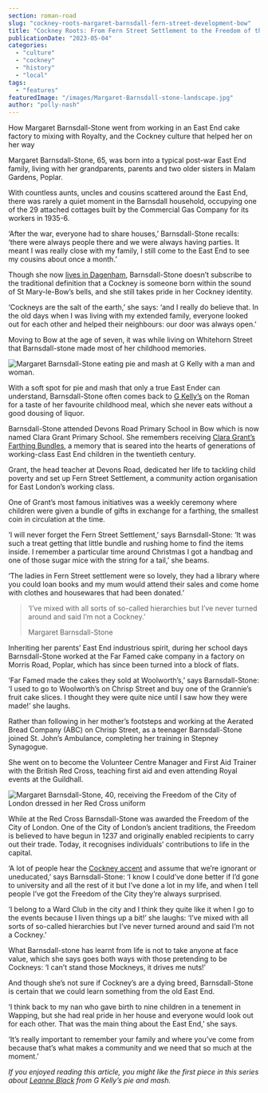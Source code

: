 ```yaml
---
section: roman-road
slug: "cockney-roots-margaret-barnsdall-fern-street-development-bow"
title: "Cockney Roots: From Fern Street Settlement to the Freedom of the City of London"
publicationDate: "2023-05-04"
categories: 
  - "culture"
  - "cockney"
  - "history"
  - "local"
tags: 
  - "features"
featuredImage: "/images/Margaret-Barnsdall-stone-landscape.jpg"
author: "polly-nash"
---
```


How Margaret Barnsdall-Stone went from working in an East End cake factory to mixing with Royalty, and the Cockney culture that helped her on her way

Margaret Barnsdall-Stone, 65, was born into a typical post-war East End family, living with her grandparents, parents and two older sisters in Malam Gardens, Poplar. 

With countless aunts, uncles and cousins scattered around the East End, there was rarely a quiet moment in the Barnsdall household, occupying one of the 29 attached cottages built by the Commercial Gas Company for its workers in 1935-6. 

‘After the war, everyone had to share houses,’ Barnsdall-Stone recalls: ‘there were always people there and we were always having parties. It meant I was really close with my family, I still come to the East End to see my cousins about once a month.’ 

Though she now [lives in Dagenham](https://romanroadlondon.com/is-essex-cockney/), Barnsdall-Stone doesn’t subscribe to the traditional definition that a Cockney is someone born within the sound of St Mary-le-Bow’s bells, and she still takes pride in her Cockney identity. 

‘Cockneys are the salt of the earth,’ she says: ‘and I really do believe that. In the old days when I was living with my extended family, everyone looked out for each other and helped their neighbours: our door was always open.’ 

Moving to Bow at the age of seven, it was while living on Whitehorn Street that Barnsdall-stone made most of her childhood memories. 

![Margaret Barnsdall-Stone eating pie and mash at G Kelly with a man and woman.](/images/Margaret-Barnsdall-stone-g-kelly-1024x683.jpg)

With a soft spot for pie and mash that only a true East Ender can understand, Barnsdall-Stone often comes back to [G Kelly’s](https://romanroadlondon.com/g-kelly-pie-mash-shop-working-class-food/) on the Roman for a taste of her favourite childhood meal, which she never eats without a good dousing of liquor. 

Barnsdall-Stone attended Devons Road Primary School in Bow which is now named Clara Grant Primary School. She remembers receiving [Clara Grant’s Farthing Bundles](https://romanroadlondon.com/clara-grant-farthing-bundles-memories/), a memory that is seared into the hearts of generations of working-class East End children in the twentieth century. 

Grant, the head teacher at Devons Road, dedicated her life to tackling child poverty and set up Fern Street Settlement, a community action organisation for East London’s working class. 

One of Grant’s most famous initiatives was a weekly ceremony where children were given a bundle of gifts in exchange for a farthing, the smallest coin in circulation at the time.

‘I will never forget the Fern Street Settlement,’ says Barnsdall-Stone: ‘It was such a treat getting that little bundle and rushing home to find the items inside. I remember a particular time around Christmas I got a handbag and one of those sugar mice with the string for a tail,’ she beams. 

‘The ladies in Fern Street settlement were so lovely, they had a library where you could loan books and my mum would attend their sales and come home with clothes and housewares that had been donated.’ 

> ‘I’ve mixed with all sorts of so-called hierarchies but I’ve never turned around and said I’m not a Cockney.’
> 
> Margaret Barnsdall-Stone

Inheriting her parents’ East End industrious spirit, during her school days Barnsdall-Stone worked at the Far Famed cake company in a factory on Morris Road, Poplar, which has since been turned into a block of flats. 

‘Far Famed made the cakes they sold at Woolworth’s,’ says Barnsdall-Stone: ‘I used to go to Woolworth’s on Chrisp Street and buy one of the Grannie’s fruit cake slices. I thought they were quite nice until I saw how they were made!’ she laughs.

Rather than following in her mother’s footsteps and working at the Aerated Bread Company (ABC) on Chrisp Street, as a teenager Barnsdall-Stone joined St. John’s Ambulance, completing her training in Stepney Synagogue. 

She went on to become the Volunteer Centre Manager and First Aid Trainer with the British Red Cross, teaching first aid and even attending Royal events at the Guildhall. 

![Margaret Barnsdall-Stone, 40, receiving the Freedom of the City of London dressed in her Red Cross uniform](/images/Margaret-Barnsdall-stone-freedom-of-city-1024x683.jpg)

While at the Red Cross Barnsdall-Stone was awarded the Freedom of the City of London. One of the City of London’s ancient traditions, the Freedom is believed to have begun in 1237 and originally enabled recipients to carry out their trade. Today, it recognises individuals’ contributions to life in the capital. 

‘A lot of people hear the [Cockney accent](https://romanroadlondon.com/cockney-rhyming-slang-history/) and assume that we’re ignorant or uneducated,’ says Barnsdall-Stone: ‘I know I could’ve done better if I’d gone to university and all the rest of it but I’ve done a lot in my life, and when I tell people I’ve got the Freedom of the City they’re always surprised.

‘I belong to a Ward Club in the city and I think they quite like it when I go to the events because I liven things up a bit!’ she laughs: ‘I’ve mixed with all sorts of so-called hierarchies but I’ve never turned around and said I’m not a Cockney.’ 

What Barnsdall-stone has learnt from life is not to take anyone at face value, which she says goes both ways with those pretending to be Cockneys: ‘I can’t stand those Mockneys, it drives me nuts!’ 

And though she’s not sure if Cockney’s are a dying breed, Barnsdall-Stone is certain that we could learn something from the old East End. 

‘I think back to my nan who gave birth to nine children in a tenement in Wapping, but she had real pride in her house and everyone would look out for each other. That was the main thing about the East End,’ she says.

‘It’s really important to remember your family and where you’ve come from because that’s what makes a community and we need that so much at the moment.’ 

  
_If you enjoyed reading this article, you might like the first piece in this series about_ [_Leanne Black_](https://romanroadlondon.com/cockney-roots-leanne-black-g-kelly-bow/) _from G Kelly’s pie and mash._


